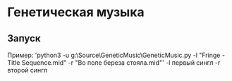 # Генетическая музыка

## Запуск

Пример:
'python3 -u g:\Source\GeneticMusic\GeneticMusic.py -l "Fringe - Title Sequence.mid" -r "Во поле береза стояла.mid"'
-l первый сингл
-r второй сингл